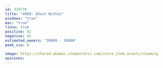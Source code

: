 ```yaml
---
id: 329770
title: "4089: Ghost Within"
windows: "true"
mac: "true"
linux: true
positive: 62
negative: 42
estimated_owners: "20000 - 50000"
peak_ccu: 0

image: https://shared.akamai.steamstatic.com/store_item_assets/steam/apps/329770/header.jpg?t=1447364383
opinions:
---
```

